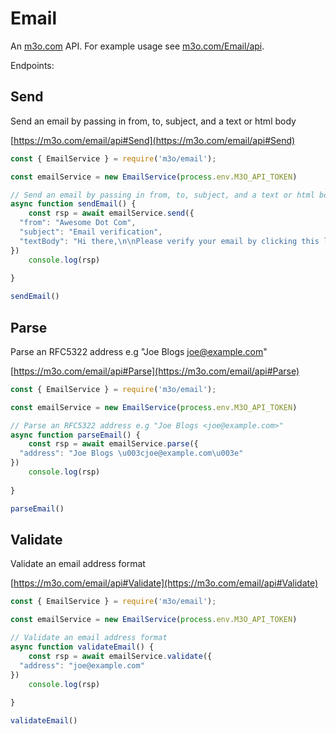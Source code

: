 # Email

An [m3o.com](https://m3o.com) API. For example usage see [m3o.com/Email/api](https://m3o.com/Email/api).

Endpoints:

## Send

Send an email by passing in from, to, subject, and a text or html body


[https://m3o.com/email/api#Send](https://m3o.com/email/api#Send)

```js
const { EmailService } = require('m3o/email');

const emailService = new EmailService(process.env.M3O_API_TOKEN)

// Send an email by passing in from, to, subject, and a text or html body
async function sendEmail() {
	const rsp = await emailService.send({
  "from": "Awesome Dot Com",
  "subject": "Email verification",
  "textBody": "Hi there,\n\nPlease verify your email by clicking this link: $micro_verification_link"
})
	console.log(rsp)
	
}

sendEmail()
```
## Parse

Parse an RFC5322 address e.g "Joe Blogs <joe@example.com>"


[https://m3o.com/email/api#Parse](https://m3o.com/email/api#Parse)

```js
const { EmailService } = require('m3o/email');

const emailService = new EmailService(process.env.M3O_API_TOKEN)

// Parse an RFC5322 address e.g "Joe Blogs <joe@example.com>"
async function parseEmail() {
	const rsp = await emailService.parse({
  "address": "Joe Blogs \u003cjoe@example.com\u003e"
})
	console.log(rsp)
	
}

parseEmail()
```
## Validate

Validate an email address format


[https://m3o.com/email/api#Validate](https://m3o.com/email/api#Validate)

```js
const { EmailService } = require('m3o/email');

const emailService = new EmailService(process.env.M3O_API_TOKEN)

// Validate an email address format
async function validateEmail() {
	const rsp = await emailService.validate({
  "address": "joe@example.com"
})
	console.log(rsp)
	
}

validateEmail()
```

